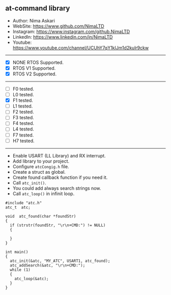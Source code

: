 ## at-command library 
 *	Author:     Nima Askari
 *	WebSite:    https://www.github.com/NimaLTD
 *	Instagram:  https://www.instagram.com/github.NimaLTD
 *	LinkedIn:   https://www.linkedin.com/in/NimaLTD
 *	Youtube:    https://www.youtube.com/channel/UCUhY7qY1klJm1d2kulr9ckw 
--------------------------------------------------------------------------------
* [x] NONE RTOS Supported.
* [x] RTOS V1 Supported.
* [x] RTOS V2 Supported.
--------------------------------------------------------------------------------
* [ ] F0 tested.
* [ ] L0 tested.
* [x] F1 tested.
* [ ] L1 tested.
* [ ] F2 tested.
* [ ] F3 tested.
* [ ] F4 tested.
* [ ] L4 tested.
* [ ] F7 tested.
* [ ] H7 tested.
--------------------------------------------------------------------------------   
* Enable USART (LL Library) and RX interrupt.
* Add library to your project.
* Configure `atcCongig.h` file.
* Create a struct as global.
* Create found callback function if you need it.
* Call `atc_init()`.
* You could add always search strings now.
* Call `atc_loop()` in infinit loop.
```
#include "atc.h"
atc_t  atc;

void  atc_found(char *foundStr)
{
  if (strstr(foundStr, "\r\n+CMD:") != NULL)
  {
  
  }
}

int main()
{
  atc_init(&atc, "MY_ATC", USART1, atc_found);
  atc_addSearch(&atc, "\r\n+CMD:");
  while (1)
  {
    atc_loop(&atc);
  }  
}
```


